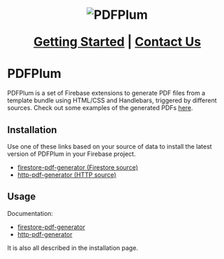 <h1 align="center">
  <img src="https://www.pdfplum.com/logo192.png" alt="PDFPlum">

<a href="https://www.pdfplum.com/#getting-started">Getting Started</a> |
<a href="https://www.pdfplum.com/#contact-us">Contact Us</a>

</h1>

# PDFPlum

PDFPlum is a set of Firebase extensions to generate PDF files from a template bundle using HTML/CSS and Handlebars, triggered by different sources.
Check out some examples of the generated PDFs [here](template-samples).

## Installation

Use one of these links based on your source of data to install the latest version of PDFPlum in your Firebase project.

- [firestore-pdf-generator (Firestore source)](https://console.firebase.google.com/project/_/extensions/install?ref=pdfplum/firestore-pdf-generator)
- [http-pdf-generator (HTTP source)](https://console.firebase.google.com/project/_/extensions/install?ref=pdfplum/http-pdf-generator)

## Usage

Documentation:

- [firestore-pdf-generator](https://github.com/pdfplum/pdfplum/tree/main/firestore-pdf-generator/PREINSTALL.md)
- [http-pdf-generator](https://github.com/pdfplum/pdfplum/tree/main/http-pdf-generator/PREINSTALL.md)

It is also all described in the installation page.
